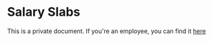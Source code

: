 # Salary Slabs

This is a private document. If you're an employee, you can find it [here](https://hackerbaycompany.slack.com/files/U033XTX4D/F5683T1TR/Salary_Slabs)
